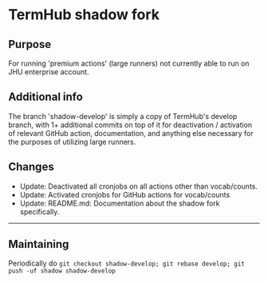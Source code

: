 # TermHub shadow fork
## Purpose
For running 'premium actions' (large runners) not currently able to run on JHU enterprise account.

## Additional info
The branch 'shadow-develop' is simply a copy of TermHub's develop branch, with 1+ additional commits on top of it for 
deactivation / activation of relevant GitHub action, documentation, and anything else necessary for the purposes of 
utilizing large runners.

## Changes
- Update: Deactivated all cronjobs on all actions other than vocab/counts.
- Update: Activated cronjobs for GitHub actions for vocab/counts
- Update: README.md: Documentation about the shadow fork specifically.

---

## Maintaining
Periodically do `git checkout shadow-develop; git rebase develop; git push -uf shadow shadow-develop`

